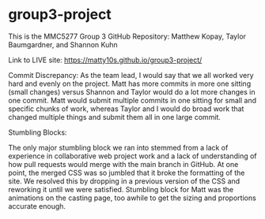 # group3-project
This is the MMC5277 Group 3 GitHub Repository: Matthew Kopay, Taylor Baumgardner, and Shannon Kuhn

Link to LIVE site: https://matty10s.github.io/group3-project/

Commit Discrepancy: 
As the team lead, I would say that we all worked very hard and evenly on the project. 
Matt has more commits in more one sitting (small changes) versus Shannon and Taylor would do a lot more changes in one commit. 
Matt would submit multiple commits in one sitting for small and specific chunks of work, whereas Taylor and I would do broad work that changed multiple things and submit them all in one large commit.

Stumbling Blocks:

The only major stumbling block we ran into stemmed from a lack of experience in collaborative web project work and a lack of understanding of how pull requests would merge with the main branch in GitHub. At one point, the merged CSS was so jumbled that it broke the formatting of the site. We resolved this by dropping in a previous version of the CSS and reworking it until we were satisfied.
Stumbling block for Matt was the animations on the casting page, too awhile to get the sizing and proportions accurate enough. 
